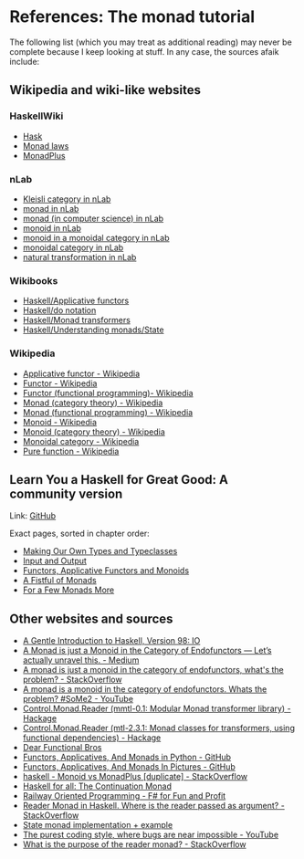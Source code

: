 # References: The monad tutorial
The following list (which you may treat as additional reading) may never be complete because I keep looking at stuff. In any case, the sources afaik include:

## Wikipedia and wiki-like websites
### HaskellWiki
- [Hask](https://wiki.haskell.org/Hask)
- [Monad laws](https://wiki.haskell.org/Monad_laws)
- [MonadPlus](https://wiki.haskell.org/MonadPlus)

### nLab
- [Kleisli category in nLab](https://ncatlab.org/nlab/show/Kleisli+category)
- [monad in nLab](https://ncatlab.org/nlab/show/monad)
- [monad (in computer science) in nLab](https://ncatlab.org/nlab/show/monad+%28in+computer+science%29)
- [monoid in nLab](https://ncatlab.org/nlab/show/monoid)
- [monoid in a monoidal category in nLab](https://ncatlab.org/nlab/show/monoid+in+a+monoidal+category)
- [monoidal category in nLab](https://ncatlab.org/nlab/show/monoidal+category)
- [natural transformation in nLab](https://ncatlab.org/nlab/show/natural+transformation)

### Wikibooks
- [Haskell/Applicative functors](https://en.wikibooks.org/wiki/Haskell/Applicative_functors)
- [Haskell/do notation](https://en.wikibooks.org/wiki/Haskell/do_notation)
- [Haskell/Monad transformers](https://en.wikibooks.org/wiki/Haskell/Monad_transformers)
- [Haskell/Understanding monads/State](https://en.wikibooks.org/wiki/Haskell/Understanding_monads/State)

### Wikipedia
- [Applicative functor - Wikipedia](https://en.wikipedia.org/wiki/Applicative_functor)
- [Functor - Wikipedia](https://en.wikipedia.org/wiki/Functor)
- [Functor (functional programming)- Wikipedia](https://en.wikipedia.org/wiki/Functor_(functional_programming))
- [Monad (category theory) - Wikipedia](https://en.wikipedia.org/wiki/Monad_(category_theory))
- [Monad (functional programming) - Wikipedia](https://en.wikipedia.org/wiki/Monad_(functional_programming))
- [Monoid - Wikipedia](https://en.wikipedia.org/wiki/Monoid)
- [Monoid (category theory) - Wikipedia](https://en.wikipedia.org/wiki/Monoid_(category_theory))
- [Monoidal category - Wikipedia](https://en.wikipedia.org/wiki/Monoidal_category)
- [Pure function - Wikipedia](https://en.wikipedia.org/wiki/Pure_function)

## Learn You a Haskell for Great Good: A community version
Link: [GitHub](https://github.com/learnyouahaskell/learnyouahaskell.github.io)

Exact pages, sorted in chapter order:
- [Making Our Own Types and Typeclasses](https://learnyouahaskell.github.io/making-our-own-types-and-typeclasses.html#the-functor-typeclass)
- [Input and Output](https://learnyouahaskell.github.io/input-and-output.html)
- [Functors, Applicative Functors and Monoids](https://learnyouahaskell.github.io/functors-applicative-functors-and-monoids.html)
- [A Fistful of Monads](https://learnyouahaskell.github.io/a-fistful-of-monads.html)
- [For a Few Monads More](https://learnyouahaskell.github.io/for-a-few-monads-more.html)

## Other websites and sources
- [A Gentle Introduction to Haskell, Version 98: IO](https://www.haskell.org/tutorial/io.html)
- [A Monad is just a Monoid in the Category of Endofunctors — Let’s actually unravel this. - Medium](https://medium.com/@felix.kuehl/a-monad-is-just-a-monoid-in-the-category-of-endofunctors-lets-actually-unravel-this-f5d4b7dbe5d6)
- [A monad is just a monoid in the category of endofunctors, what's the problem? - StackOverflow](https://stackoverflow.com/questions/3870088/a-monad-is-just-a-monoid-in-the-category-of-endofunctors-whats-the-problem)
- [A monad is a monoid in the category of endofunctors. Whats the problem? #SoMe2 - YouTube](https://www.youtube.com/watch?v=ENo_B8CZNRQ)
- [Control.Monad.Reader (mmtl-0.1: Modular Monad transformer library) - Hackage](https://hackage.haskell.org/package/mmtl-0.1/docs/Control-Monad-Reader.html)
- [Control.Monad.Reader (mtl-2.3.1: Monad classes for transformers, using functional dependencies) - Hackage](https://hackage.haskell.org/package/mtl-2.3.1/docs/Control-Monad-Reader.html)
- [Dear Functional Bros](https://www.youtube.com/watch?v=nuML9SmdbJ4)
- [Functors, Applicatives, And Monads in Python - GitHub](https://github.com/dbrattli/OSlash)
- [Functors, Applicatives, And Monads In Pictures - GitHub](https://github.com/dbrattli/OSlash/wiki/Functors,-Applicatives,-And-Monads-In-Pictures)
- [haskell - Monoid vs MonadPlus [duplicate] - StackOverflow](https://stackoverflow.com/questions/17056881/monoid-vs-monadplus)
- [Haskell for all: The Continuation Monad](https://www.haskellforall.com/2012/12/the-continuation-monad.html)
- [Railway Oriented Programming - F# for Fun and Profit](https://fsharpforfunandprofit.com/rop/)
- [Reader Monad in Haskell. Where is the reader passed as argument? - StackOverflow](https://stackoverflow.com/questions/77224093/reader-monad-in-haskell-where-is-the-reader-passed-as-argument)
- [State monad implementation + example](https://gist.github.com/sdiehl/8d991a718f7a9c80f54b)
- [The purest coding style, where bugs are near impossible - YouTube](https://www.youtube.com/watch?v=HlgG395PQWw)
- [What is the purpose of the reader monad? - StackOverflow](https://stackoverflow.com/questions/14178889/what-is-the-purpose-of-the-reader-monad)
